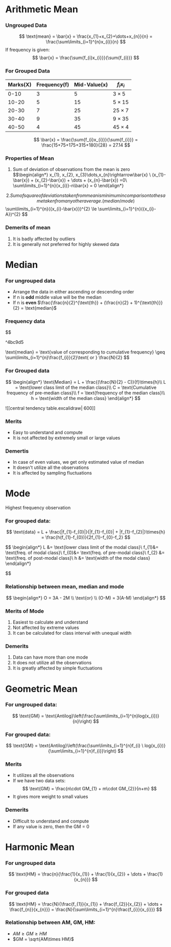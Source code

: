 # Arithmetic Mean
### Ungrouped Data
$$
\text{mean} = \bar{x} = \frac{x_{1}+x_{2}+\dots+x_{n}}{n} = \frac{\sum\limits_{i=1}^{n}x_{i}}{n}
$$
If frequency is given:
$$
\bar{x} = \frac{\sum{f_{i}x_{i}}}{\sum{f_{i}}}
$$
### For Grouped Data

| Marks(X) | Frequency(f) | Mid-Value(x) | $f_{i}x_{i}$ |
| -------- | ------------ | ------------ | ------------ |
| 0-10     | 3            | 5            | $3\times5$   |
| 10-20    | 5            | 15           | $5\times15$  |
| 20-30    | 7            | 25           | $25\times7$  |
| 30-40    | 9            | 35           | $9\times35$  |
| 40-50    | 4            | 45           | $45\times4$  |
$$
\bar{x} = \frac{\sum{f_{i}x_{i}}}{\sum{f_{i}}} = \frac{15+75+175+315+180}{28} = 27.14
$$

### Properties of Mean
1. Sum of deviation of observations from the mean is zero
$$\begin{align*}
x_{1}, x_{2}, x_{3}\dots,x_{n}\rightarrow\bar{x} \\
(x_{1}-\bar{x}) + (x_{2}-\bar{x}) + \dots + (x_{n}-\bar{x}) =0\\
\sum\limits_{i=1}^{n}{x_{i}}-n\bar{x} = 0
\end{align*}

$$
2. Sum of square of deviations taken from mean is minimum in comparison to the same taken  from any other average.(median/mode)
$$
\sum\limits_{i=1}^{n}({x_{i}-\bar{x}})^{2} \le \sum\limits_{i=1}^{n}({x_{i}-A})^{2}
$$
### Demerits of mean
1. It is badly affected by outliers
2. It is generally not preferred for highly skewed data

# Median
### For ungrouped data
- Arrange the data in either ascending or descending order
- If n is **odd** middle value will be the median
- If n is **even** $\frac{\frac{n}{2}^{\text{th}} + (\frac{n}{2} + 1)^{\text{th}}}{2} = \text{median}$   
### Frequency data
$$

^4bc9d5

\text{median} = \text{value of corresponding to cumulative frequency} \geq \sum\limits_{i=1}^{n}\frac{f_{i}}{2}\text{ or } \frac{N}{2}
$$
### For Grouped data
$$
\begin{align*}
\text{Median} = L + \frac{(\frac{N}{2} - C)}{f}\times{h}\\
L = \text{lower class limit of the median class}\\
C = \text{Cumulative frequency of pre-median class}\\
f = \text{frequency of the median class}\\
h = \text{width of the median class}
\end{align*}
$$

![[central tendency table.excalidraw| 600]]
### Merits
- Easy to understand and compute
- It is not affected by extremely small or large values
### Demertis
- In case of even values, we get only estimated value of median
- It doesn't utilize all the observations
- It is affected by sampling fluctuations

# Mode
Highest frequency observation

### For grouped data:
$$
\text{data} = L + \frac{|f_{1}-f_{0}|}{|f_{1}-f_{0}| + |f_{1}-f_{2}|}\times{h} = \frac{h(f_{1}-f_{0})}{2f_{1}-f_{0}-f_2}
$$

$$
\begin{align*}
L &= \text{lower class limit of the modal class}\\
f_{1}&= \text{freq. of modal class}\\
f_{0}&= \text{freq. of pre-modal class}\\
f_{2} &= \text{freq. of post-modal class}\\
h &= \text{width of the modal class}
\end{align*}

$$
### Relationship between mean, median and mode
$$
\begin{align*}
O = 3A - 2M \\
\text{or} \\
(O-M) = 3(A-M)
\end{align*}
$$
### Merits of Mode
1. Easiest to calculate and understand
2. Not affected by extreme values
3. It can be calculated for class interval with unequal width
### Demerits
1. Data can have more than one mode
2. It does not utilize all the observations
3. It is greatly affected by simple fluctuations

# Geometric Mean
### For ungrouped data:
$$
\text{GM} = \text{Antilog}\left(\frac{\sum\limits_{i=1}^{n}log(x_{i})}{n}\right)
$$
### For grouped data:

$$
\text{GM} = \text{Antilog}\left(\frac{\sum\limits_{i=1}^{n}f_{i} \ log(x_{i})}{\sum\limits_{i=1}^{n}f_{i}}\right)
$$

### Merits
- It utilizes all the observations
- If we have two data sets:
$$
\text{GM} = \frac{n\cdot GM_{1} + m\cdot GM_{2}}{n+m}
$$
- It gives more weight to small values
### Demerits
- Difficult to understand and compute
- If any value is zero, then the GM = 0

# Harmonic Mean

### For ungrouped data
$$
\text{HM} = \frac{n}{\frac{1}{x_{1}} + \frac{1}{x_{2}} + \dots + \frac{1}{x_{n}}}
$$
### For grouped data
$$
\text{HM} = \frac{N}{\frac{f_{1}}{x_{1}} + \frac{f_{2}}{x_{2}} + \dots + \frac{f_{n}}{x_{n}}} = \frac{N}{\sum\limits_{i=1}^{n}\frac{f_{i}}{x_{i}}}
$$
### Relationship between AM, GM, HM:
- $AM \geq GM \geq HM$
- $GM = \sqrt{AM\times HM}$


